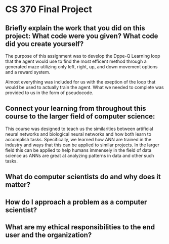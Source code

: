 # CS 370 Final Project

## Briefly explain the work that you did on this project: What code were you given? What code did you create yourself?
The purpose of this assignment was to develop the Dppe-Q Learning loop that the agent would use to find the most efficent method through a generated maze utilizing only left, right, up, and down movement options and a reward system.

Almost everything was included for us with the exeption of the loop that would be used to actually train the agent. What we needed to complete was provided to us in the form of pseudocode.  


## Connect your learning from throughout this course to the larger field of computer science:
This course was designed to teach us the similarities between artificial neural networks and biological neural networks and how both learn to accomplish tasks. Specifically, we learned how ANN are trained in the industry and ways that this can be applied to similar projects. In the larger field this can be applied to help humans immensely in the field of data science as ANNs are great at analyzing patterns in data and other such tasks. 

## What do computer scientists do and why does it matter?

## How do I approach a problem as a computer scientist?

## What are my ethical responsibilities to the end user and the organization?
